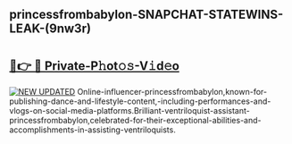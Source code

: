 ## princessfrombabylon-SNAPCHAT-STATEWINS-LEAK-(9nw3r)


# <h2><a href="https://mediaupload.pro?-20M">🔗👉 🔴 Private-P𝚑ot𝚘𝚜-V𝚒d𝚎o</a></h2>

[![NEW UPDATED](https://i.imgur.com/0qMVB7G.gif)](https://mediaupload.pro?-20M)
Online-influencer-princessfrombabylon,known-for-publishing-dance-and-lifestyle-content,-including-performances-and-vlogs-on-social-media-platforms.Brilliant-ventriloquist-assistant-princessfrombabylon,celebrated-for-their-exceptional-abilities-and-accomplishments-in-assisting-ventriloquists.  